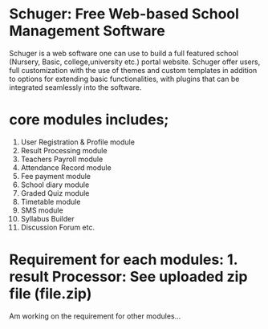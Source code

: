 # Schuger: Free Web-based School Management Software

Schuger is a web software one can use to build a full featured school (Nursery, Basic, college,university etc.) portal website.
Schuger offer users, full customization with the use of themes and custom templates in addition to options for extending basic functionalities, with plugins that can be integrated seamlessly into the software.

# core modules  includes;

1.	User Registration & Profile module
2.	Result Processing module 
3.	Teachers Payroll module
4.	Attendance Record module
5.	Fee payment  module
6.	School diary module
7.	Graded Quiz module
8.	Timetable module
9.	SMS module 
10.	Syllabus Builder
11.	Discussion Forum etc.
 

# Requirement for each modules: 1. result Processor: See uploaded zip file (file.zip) 
Am working on the requirement for other modules... 

